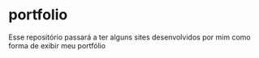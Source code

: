 # portfolio
Esse repositório passará a ter alguns sites desenvolvidos por mim como forma de exibir meu portfólio

